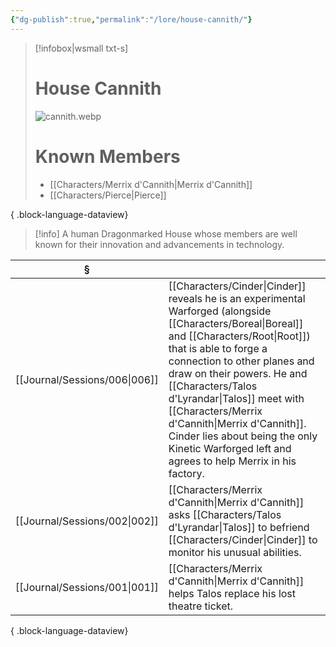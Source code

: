 ```yaml
---
{"dg-publish":true,"permalink":"/lore/house-cannith/"}
---
```


> [!infobox|wsmall txt-s]
> # House Cannith
> ![cannith.webp](/img/user/z_attachments/cannith.webp) 
> # Known Members
>  - [[Characters/Merrix d'Cannith\|Merrix d'Cannith]]
> - [[Characters/Pierce\|Pierce]]
> 
{ .block-language-dataview}

>[!info] A human Dragonmarked House whose members are well known for their innovation and advancements in technology.

| §                                |                                                                                                                                                                                                                                                                                                                                          |
| -------------------------------- | ---------------------------------------------------------------------------------------------------------------------------------------------------------------------------------------------------------------------------------------------------------------------------------------------------------------------------------------- |
| [[Journal/Sessions/006\|006]] | [[Characters/Cinder\|Cinder]] reveals he is an experimental Warforged (alongside [[Characters/Boreal\|Boreal]] and [[Characters/Root\|Root]]) that is able to forge a connection to other planes and draw on their powers. He and [[Characters/Talos d'Lyrandar\|Talos]] meet with [[Characters/Merrix d'Cannith\|Merrix d'Cannith]]. Cinder lies about being the only Kinetic Warforged left and agrees to help Merrix in his factory. |
| [[Journal/Sessions/002\|002]] | [[Characters/Merrix d'Cannith\|Merrix d'Cannith]] asks [[Characters/Talos d'Lyrandar\|Talos]] to befriend [[Characters/Cinder\|Cinder]] to monitor his unusual abilities.                                                                                                                                                                                                                           |
| [[Journal/Sessions/001\|001]] | [[Characters/Merrix d'Cannith\|Merrix d'Cannith]] helps Talos replace his lost theatre ticket.                                                                                                                                                                                                                                                                        |

{ .block-language-dataview}